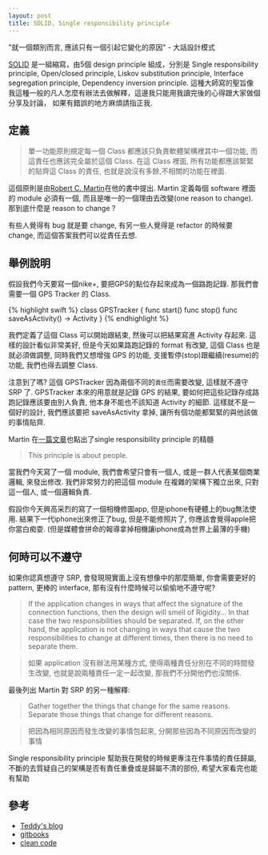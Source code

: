 ```yaml
---
layout: post
title: SOLID, Single responsibility principle
---
```


<div class="message">
  "就一個類別而言, 應該只有一個引起它變化的原因" - 大話設計模式
</div>

[SOLID](http://en.wikipedia.org/wiki/SOLID_%28object-oriented_design%29)
是一組縮寫，由5個 design principle 組成，分別是 Single responsibility principle, Open/closed principle, 
Liskov substitution principle, Interface segregation principle, Dependency inversion principle.
這種大師寫的聖旨像我這種一般的凡人怎麼有辦法去做解釋，這邊我只能用我讀完後的心得跟大家做個分享及討論，
如果有錯誤的地方麻煩請指正我.

## 定義

> 單一功能原則規定每一個 Class 都應該只負責軟體架構裡其中一個功能, 而這責任也應該完全屬於這個 Class. 
在這 Class 裡面, 所有功能都應該緊緊的貼齊這 Class 的責任, 也就是說沒有多餘,不相關的功能在裡面.

這個原則是由[Robert C. Martin](http://en.wikipedia.org/wiki/Robert_Cecil_Martin)在他的書中提出. 
Martin 定義每個 software 裡面的 module 必須有一個, 而且是唯一的一個理由去改變(one reason to change). 
那到底什麼是 reason to change ?

有些人覺得有 bug 就是要 change, 有另一些人覺得是 refactor 的時候要 change, 而這個答案我們可以從責任去想.

## 舉例說明

假設我們今天要寫一個nike+, 要把GPS的點位存起來成為一個路跑記錄. 那我們會需要一個 GPS Tracker 的 Class.

{% highlight swift %}
class GPSTracker {
    func start()
    func stop()
    func saveAsActivity() -> Activity
} 
{% endhighlight %}

我們定義了這個 Class 可以開始跟結束, 然後可以把結果寫進 Activity 存起來. 
這樣的設計看似非常美好, 但是今天如果路跑記錄的 format 有改變, 這個 Class 也是就必須做調整,
同時我們又想增強 GPS 的功能, 支援暫停(stop)跟繼續(resume)的功能, 我們也得去調整 Class.

注意到了嗎? 這個 GPSTracker 因為兩個不同的`責任`而需要改變, 這樣就不遵守 SRP 了.
GPSTracker 本來的用意就是記錄 GPS 的結果, 要如何把這些記錄存成路跑記錄應該要由別人負責, 
他本身不能也不該知道 Activity 的細節. 這樣就不是一個好的設計, 我們應該要把 saveAsActivity 拿掉, 
讓所有個功能都緊緊的與他該做的事情貼齊.

Martin 在[一篇文章](http://blog.8thlight.com/uncle-bob/2014/05/08/SingleReponsibilityPrinciple.html)也點出了single responsibility principle 的精髓

> This principle is about people.

當我們今天寫了一個 module, 我們會希望只會有一個人, 或是一群人代表某個商業邏輯, 來發出修改.
我們非常努力的把這個 module 在複雜的架構下獨立出來, 只對這一個人, 或一個邏輯負責.

假設你今天興高采烈的寫了一個相機修圖app, 但是iphone有硬體上的bug無法使用. 
結果下一代iphone出來修正了bug, 但是不能修照片了, 你應該會覺得apple把你當白痴耍.
(但是媒體會拼命的報導拿掉相機讓iphone成為世界上最薄的手機)

## 何時可以不遵守

如果你認真想遵守 SRP, 會發現現實面上沒有想像中的那麼簡單, 你會需要更好的 pattern, 更棒的 interface,
那有沒有什麼時候可以偷偷地不遵守呢?

> If the application changes in ways that affect the signature of the connection functions, then the design will smell of Rigidity... In that case the two responsibilities should be separated. If, on the other hand, the application is not changing in ways that cause the two responsibilities to change at different times, then there is no need to separate them.

> 如果 application 沒有辦法用某種方式, 使得兩種責任分別在不同的時間發生改變, 也就是說兩種責任一定一起改變, 那我們不分開他們也沒關係.

最後列出 Martin 對 SRP 的另一種解釋:

> Gather together the things that change for the same reasons. Separate those things that change for different reasons.

> 把因為相同原因而發生改變的事情包起來, 分開那些因為不同原因而改變的事情

Single responsibility principle 幫助我在開發的時候更專注在件事情的責任歸屬, 不斷的去質疑自己的架構是否有責任重疊或是歸屬不清的部份, 希望大家看完也能有幫助

## 參考

* [Teddy's blog](http://teddy-chen-tw.blogspot.tw/2011/12/3.html)
* [gitbooks](http://nlhsueh.gitbooks.io/oose/content/manuscript/ch4OOPrinciple.html)
* [clean code](http://www.books.com.tw/products/0010579897)

